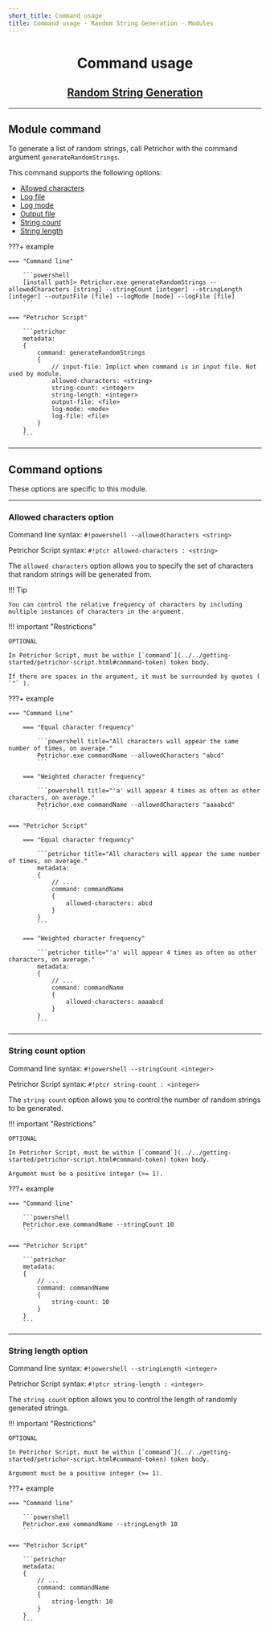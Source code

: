 ```yaml
---
short_title: Command usage
title: Command usage - Random String Generation - Modules
---
```


<h1 align="center">Command usage</h1>
<h2 align="center"><a href="./index.html">Random String Generation</a></h2>


---
## Module command

To generate a list of random strings, call Petrichor with the command argument `generateRandomStrings`.

This command supports the following options:

- [Allowed characters](#allowed-characters-option)
- [Log file](../../getting-started/command-usage.html#log-file-option)
- [Log mode](../../getting-started/command-usage.html#log-mode-option)
- [Output file](../../getting-started/command-usage.html#output-file-option)
- [String count](#string-count-option)
- [String length](#string-length-option)


???+ example

    === "Command line"

        ```powershell
        [install path]> Petrichor.exe generateRandomStrings --allowedCharacters [string] --stringCount [integer] --stringLength [integer] --outputFile [file] --logMode [mode] --logFile [file]
        ```

    === "Petrichor Script"

        ```petrichor
        metadata:
        {
            command: generateRandomStrings
            {
                // input-file: Implict when command is in input file. Not used by module.
                allowed-characters: <string>
                string-count: <integer>
                string-length: <integer>
                output-file: <file>
                log-mode: <mode>
                log-file: <file>
            }
        }
        ```


---
## Command options

These options are specific to this module.


---
### Allowed characters option

Command line syntax: `#!powershell --allowedCharacters <string>`

Petrichor Script syntax: `#!ptcr allowed-characters : <string>`

The `allowed characters` option allows you to specify the set of characters that random strings will be generated from.

!!! Tip

    You can control the relative frequency of characters by including multiple instances of characters in the argument.

!!! important "Restrictions"

    OPTIONAL

    In Petrichor Script, must be within [`command`](../../getting-started/petrichor-script.html#command-token) token body.

    If there are spaces in the argument, it must be surrounded by quotes ( `"` ).

???+ example

    === "Command line"

        === "Equal character frequency"

            ```powershell title="All characters will appear the same number of times, on average."
            Petrichor.exe commandName --allowedCharacters "abcd"
            ```

        === "Weighted character frequency"

            ```powershell title="'a' will appear 4 times as often as other characters, on average."
            Petrichor.exe commandName --allowedCharacters "aaaabcd"
            ```

    === "Petrichor Script"

        === "Equal character frequency"

            ```petrichor title="All characters will appear the same number of times, on average."
            metadata:
            {
                // ...
                command: commandName
                {
                    allowed-characters: abcd
                }
            }
            ```

        === "Weighted character frequency"

            ```petrichor title="'a' will appear 4 times as often as other characters, on average."
            metadata:
            {
                // ...
                command: commandName
                {
                    allowed-characters: aaaabcd
                }
            }
            ```


---
### String count option

Command line syntax: `#!powershell --stringCount <integer>`

Petrichor Script syntax: `#!ptcr string-count : <integer>`

The `string count` option allows you to control the number of random strings to be generated.

!!! important "Restrictions"

    OPTIONAL

    In Petrichor Script, must be within [`command`](../../getting-started/petrichor-script.html#command-token) token body.

    Argument must be a positive integer (>= 1).

???+ example

    === "Command line"

        ```powershell
        Petrichor.exe commandName --stringCount 10
        ```

    === "Petrichor Script"

        ```petrichor
        metadata:
        {
            // ...
            command: commandName
            {
                string-count: 10
            }
        }
        ```


---
### String length option

Command line syntax: `#!powershell --stringLength <integer>`

Petrichor Script syntax: `#!ptcr string-length : <integer>`

The `string count` option allows you to control the length of randomly generated strings.

!!! important "Restrictions"

    OPTIONAL

    In Petrichor Script, must be within [`command`](../../getting-started/petrichor-script.html#command-token) token body.

    Argument must be a positive integer (>= 1).

???+ example

    === "Command line"

        ```powershell
        Petrichor.exe commandName --stringLength 10
        ```

    === "Petrichor Script"

        ```petrichor
        metadata:
        {
            // ...
            command: commandName
            {
                string-length: 10
            }
        }
        ```
